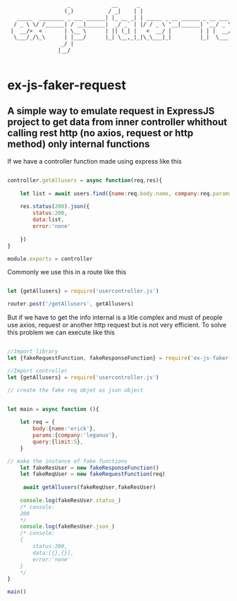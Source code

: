 ``` txt
                   _             __      _                                                   _   
                  (_)           / _|    | |                                                 | |  
   _____  ________ _ ___ ______| |_ __ _| | _____ _ __ ______ _ __ ___  __ _ _   _  ___  ___| |_ 
  / _ \ \/ /______| / __|______|  _/ _` | |/ / _ \ '__|______| '__/ _ \/ _` | | | |/ _ \/ __| __|
 |  __/>  <       | \__ \      | || (_| |   <  __/ |         | | |  __/ (_| | |_| |  __/\__ \ |_ 
  \___/_/\_\      | |___/      |_| \__,_|_|\_\___|_|         |_|  \___|\__, |\__,_|\___||___/\__|
                 _/ |                                                     | |                    
                |__/                                                      |_|                      
                                                                            v1.0.0 (c) leganux.net 2007-2023 
 ```


# ex-js-faker-request
## A simple way to emulate request in ExpressJS project to get data from inner controller whithout calling rest http (no axios, request or http method) only internal functions

If we have a controller function made using express like this

````javascript

controller.getAllusers = async function(req,res){
    
    let list = await users.find({name:req.body.name, company:req.params.company}).limit(req.query.limit).exec()
    
    res.status(200).json({
        status:200,
        data:list,
        error:'none'
        
    })
}

module.exports = controller

````
Commonly  we use this in a route  like this

````javascript

let {getAllusers} = require('usercontroller.js')

router.post('/getAllusers', getAllusers)

````

But if we have to get the info internal is a litle complex and must of people use axios,  request or another http request but is not very efficient.
To solve this problem we can execute like this


````javascript

//Import library
let {fakeRequestFunction, fakeResponseFunction} = require('ex-js-faker-request')

//Import controller
let {getAllusers} = require('usercontroller.js')

// create the fake req objet as json object


let main = async function (){
    
    let req = {
        body:{name:'erick'},
        params:{company:'leganux'},
        query:{limit:5},
    }

// make the instance of fake functions
    let fakeResUser = new fakeResponseFunction()
    let fakeReqUser = new fakeRequestFunction(req)
    
     await getAllusers(fakeReqUser,fakeResUser)
    
    console.log(fakeResUser.status_)
    /* console:  
    200 
    */
    console.log(fakeResUser.json_)
    /* console: 
    {
        status:200,
        data:[{},{}],
        error:'none'
    } 
    */  
}

main()



````